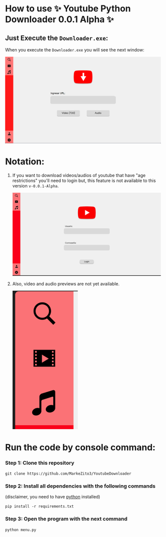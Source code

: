 # How to use ✨ Youtube Python Downloader 0.0.1 Alpha ✨

## Just Execute the ``Downloader.exe``:
When you execute the ``Downloader.exe`` you will see the next window:

![gui](https://raw.githubusercontent.com/MarkeZito3/YoutubeDownloader/master/build/assets/frame0/gui.png)

# Notation:
1. If you want to download videos/audios of youtube that have "age restrictions" you'll need to login but, this feature is not available to this version `v-0.0.1-Alpha`.

    ![login gui](https://raw.githubusercontent.com/MarkeZito3/YoutubeDownloader/master/build/assets/frame0/login.png)

2. Also, video and audio previews are not yet available.

    ![folders](https://raw.githubusercontent.com/MarkeZito3/YoutubeDownloader/master/build/assets/frame0/folders.png)

# Run the code by console command:

### Step 1: Clone this repository

```
git clone https://github.com/MarkeZito3/YoutubeDownloader
```

### Step 2: Install all dependencies with the following commands

(disclaimer, you need to have [python](https://www.python.org/) installed)

```
pip install -r requirements.txt
```

### Step 3: Open the program with the next command

```
python menu.py
```
<!-- or execute the `Downloader.exe` aplication OwO -->
